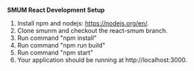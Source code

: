 **SMUM React Development Setup**

1. Install npm and nodejs: https://nodejs.org/en/.
2. Clone smunm and checkout the react-smum branch.
3. Run command "npm install"
4. Run command "npm run build"
5. Run command "npm start"
6. Your application should be running at http://localhost:3000.
